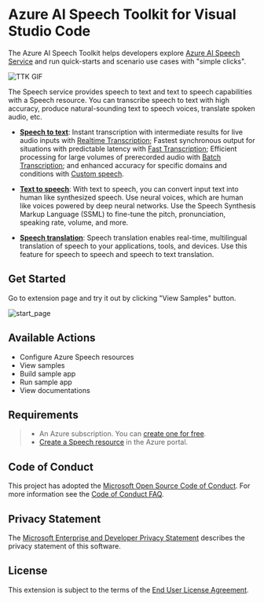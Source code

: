 # Azure AI Speech Toolkit for Visual Studio Code

The Azure AI Speech Toolkit helps developers explore [Azure AI Speech Service](https://azure.microsoft.com/products/ai-services/ai-speech/) and run quick-starts and scenario use cases with "simple clicks".

![TTK GIF](https://raw.githubusercontent.com/microsoft/AzureAISpeechToolKit/refs/heads/main/azure-ai-speech-toolkit/img/overall-azureaispeech-extension-dev-flow.gif)

The Speech service provides speech to text and text to speech capabilities with a Speech resource. You can transcribe speech to text with high accuracy, produce natural-sounding text to speech voices, translate spoken audio, etc.

- [**Speech to text**](https://learn.microsoft.com/azure/ai-services/speech-service/speech-to-text): Instant transcription with intermediate results for live audio inputs with [Realtime Transcription](https://learn.microsoft.com/azure/ai-services/speech-service/how-to-recognize-speech); Fastest synchronous output for situations with predictable latency with [Fast Transcription](https://learn.microsoft.com/azure/ai-services/speech-service/fast-transcription-create); Efficient processing for large volumes of prerecorded audio with [Batch Transcription](https://learn.microsoft.com/azure/ai-services/speech-service/batch-transcription); and enhanced accuracy for specific domains and conditions with [Custom speech](https://learn.microsoft.com/azure/ai-services/speech-service/custom-speech-overview).

- [**Text to speech**](https://learn.microsoft.com/azure/ai-services/speech-service/text-to-speech): With text to speech, you can convert input text into human like synthesized speech. Use neural voices, which are human like voices powered by deep neural networks. Use the Speech Synthesis Markup Language (SSML) to fine-tune the pitch, pronunciation, speaking rate, volume, and more.

- [**Speech translation**](https://learn.microsoft.com/azure/ai-services/speech-service/speech-translation): Speech translation enables real-time, multilingual translation of speech to your applications, tools, and devices. Use this feature for speech to speech and speech to text translation.

## Get Started

Go to extension page and try it out by clicking "View Samples" button.

![start_page](https://raw.githubusercontent.com/microsoft/AzureAISpeechToolKit/refs/heads/main/azure-ai-speech-toolkit/img/start-page.png)

## Available Actions
- Configure Azure Speech resources
- View samples
- Build sample app
- Run sample app
- View documentations


## Requirements

> - An Azure subscription. You can [create one for free](https://go.microsoft.com/fwlink/?linkid=2293436).
> - [Create a Speech resource](https://portal.azure.com/#create/Microsoft.CognitiveServicesSpeechServices) in the Azure portal.



## Code of Conduct
This project has adopted the [Microsoft Open Source Code of Conduct]. For more information see the [Code of Conduct FAQ].

## Privacy Statement
The [Microsoft Enterprise and Developer Privacy Statement] describes the privacy statement of this software.

## License
This extension is subject to the terms of the [End User License Agreement].

[Microsoft Enterprise and Developer Privacy Statement]:https://go.microsoft.com/fwlink/?LinkId=786907&lang=en7
[Microsoft Open Source Code of Conduct]:https://opensource.microsoft.com/codeofconduct/
[Code of Conduct FAQ]:https://opensource.microsoft.com/codeofconduct/faq/
[opencode@microsoft.com]:mailto:opencode@microsoft.com
[End User License Agreement]:https://www.visualstudio.com/license-terms/mlt552233/

